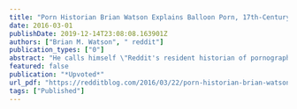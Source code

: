```yaml
---
title: "Porn Historian Brian Watson Explains Balloon Porn, 17th-Century Dildos in Reddit AMA"
date: 2016-03-01
publishDate: 2019-12-14T23:08:08.163901Z
authors: ["Brian M. Watson", " reddit"]
publication_types: ["0"]
abstract: "He calls himself \"Reddit's resident historian of pornography\"—and now he's got the book to prove it.  After debuting his first tome—a well-researched romp through \"the bawdy and forgotten corners of Western civilization\"—Brian Watson (username vertexoflife) invited redditors"
featured: false
publication: "*Upvoted*"
url_pdf: "https://redditblog.com/2016/03/22/porn-historian-brian-watson-explains-balloon-porn-17th-century-dildos-in-reddit-ama/"
tags: ["Published"]
---
```



